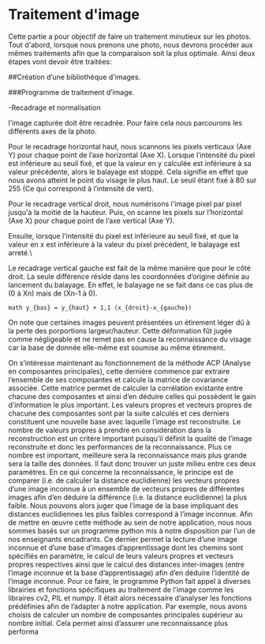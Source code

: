 # Traitement d'image

Cette partie a pour objectif de faire un traitement minutieux sur les photos. Tout d'abord, lorsque nous prenons une photo, nous devrons procéder aux mêmes traitements afin que la comparaison soit la plus optimale. Ainsi deux étapes vont devoir être traitées:

##Création d’une bibliothèque d'images.

###Programme de traitement d’image.

-Recadrage et normalisation

l'image capturée doit être recadrée. Pour faire cela nous parcourons les différents axes de la photo.

Pour le recadrage horizontal haut, nous scannons les pixels verticaux (Axe Y) pour chaque point de l’axe horizontal (Axe X). Lorsque l’intensité du pixel est inférieure au seuil fixé, et que la valeur en y calculée est inférieure à sa valeur précédente, alors le balayage est stoppé. Cela signifie en effet que nous avons atteint le point du visage le plus haut. Le seuil étant fixé à 80 sur 255 (Ce qui correspond à l’intensité de vert).

Pour le recadrage vertical droit, nous numérisons l'image pixel par pixel jusqu'à la moitié de la hauteur. Puis, on scanne les pixels sur l’horizontal (Axe X) pour chaque point de l’axe vertical (Axe Y).

Ensuite, lorsque l’intensité du pixel est inférieure au seuil fixé, et que la valeur en x est inférieure à la valeur du pixel précédent, le balayage est arreté.\\

Le recadrage vertical gauche est fait de la même manière que pour le côté droit. La seule différence réside dans les coordonnées d’origine définie au lancement du balayage. En effet, le balayage ne se fait dans ce cas plus de (0 à Xn) mais de (Xn-1 à 0).

``math
y_{bas} = y_{haut} + 1,1 (x_{droit}-x_{gauche})
``

On note que certaines images peuvent présentées un étirement léger dû à la perte des porportions largeur/hauteur. Cette déformation fût jugée comme négligeable et ne remet pas en cause la reconnaissance du visage car la base de donnée elle-même est soumise au même étirement.

On s’intéresse maintenant au fonctionnement de la méthode ACP (Analyse en composantes principales), cette dernière commence par extraire l‘ensemble de ses composantes et calcule la matrice de covariance associée. Cette matrice permet de calculer la corrélation existante entre chacune des composantes et ainsi d’en déduire celles qui possèdent le gain d’information le plus important. Les valeurs propres et vecteurs propres de chacune des composantes sont par la suite calculés et ces derniers constituent une nouvelle base avec laquelle l’image est reconstruite. Le nombre de valeurs propres à prendre en considération dans la reconstruction est un critère important puisqu’il définit la qualité de l’image reconstruite et donc les performances de la reconnaissance. Plus ce nombre est important, meilleure sera la reconnaissance mais plus grande sera la taille des données. Il faut donc trouver un juste milieu entre ces deux paramètres. En ce qui concerne la reconnaissance, le principe est de comparer (i.e. de calculer la distance euclidienne) les vecteurs propres d’une image inconnue à un ensemble de vecteurs propres de différentes images afin d’en déduire la différence (i.e. la distance euclidienne) la plus faible. Nous pouvons alors juger que l’image de la base impliquant des distances euclidiennes les plus faibles correspond à l’image inconnue. Afin de mettre en œuvre cette méthode au sein de notre application, nous nous sommes basés sur un programme python mis à notre disposition par l’un de nos enseignants encadrants. Ce dernier permet la lecture d’une image inconnue et d’une base d’images d’apprentissage dont les chemins sont spécifiés en paramètre, le calcul de leurs valeurs propres et vecteurs propres respectives ainsi que le calcul des distances inter-images (entre l’image inconnue et la base d’apprentissage) afin d’en déduire l’identité de l’image inconnue. Pour ce faire, le programme Python fait appel à diverses librairies et fonctions spécifiques au traitement de l’image comme les libraires cv2, PIL et numpy. Il était alors nécessaire d’analyser les fonctions prédéfinies afin de l’adapter à notre application. Par exemple, nous avons choisis de calculer un nombre de composantes principales supérieur au nombre initial. Cela permet ainsi d’assurer une reconnaissance plus performa
